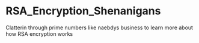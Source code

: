 # RSA_Encryption_Shenanigans
Clatterin through prime numbers like naebdys business to learn more about how RSA encryption works
